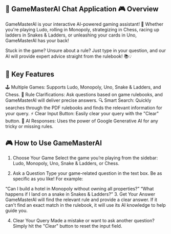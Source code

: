 🎲 GameMasterAI Chat Application 🎮
Overview
---------
GameMasterAI is your interactive AI-powered gaming assistant! 🎉 Whether you're playing Ludo, rolling in Monopoly, strategizing in Chess, racing up ladders in Snakes & Ladders, or unleashing your cards in Uno, GameMasterAI has your back!

Stuck in the game? Unsure about a rule? Just type in your question, and our AI will provide expert advice straight from the rulebook! 📚💡

🎁 Key Features
----------------
🕹️ Multiple Games: Supports Ludo, Monopoly, Uno, Snake & Ladders, and Chess.
📜 Rule Clarifications: Ask questions based on game rulebooks, and GameMasterAI will deliver precise answers.
🔍 Smart Search: Quickly searches through the PDF rulebooks and finds the relevant information for your query.
⚡ Clear Input Button: Easily clear your query with the "Clear" button.
💬 AI Responses: Uses the power of Google Generative AI for any tricky or missing rules.

🎮 How to Use GameMasterAI
---------------------------
1. Choose Your Game
Select the game you’re playing from the sidebar: Ludo, Monopoly, Uno, Snake & Ladders, or Chess.

2. Ask a Question
Type your game-related question in the text box. Be as specific as you like! For example:

“Can I build a hotel in Monopoly without owning all properties?”
“What happens if I land on a snake in Snakes & Ladders?”
3. Get Your Answer
GameMasterAI will find the relevant rule and provide a clear answer. If it can't find an exact match in the rulebook, it will use its AI knowledge to help guide you.

4. Clear Your Query
Made a mistake or want to ask another question? Simply hit the "Clear" button to reset the input field.
